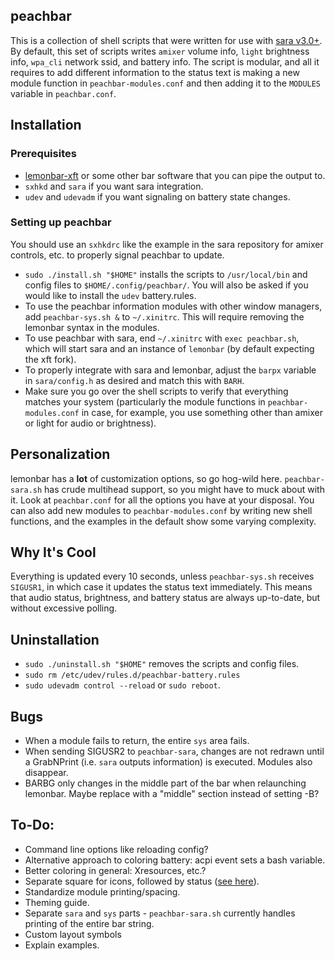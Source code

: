 peachbar
-----
This is a collection of shell scripts that were written for use with [sara v3.0+](https://github.com/gitluin/sara). By default, this set of scripts writes `amixer` volume info, `light` brightness info, `wpa_cli` network ssid, and battery info. The script is modular, and all it requires to add different information to the status text is making a new module function in `peachbar-modules.conf` and then adding it to the `MODULES` variable in `peachbar.conf`.

## Installation
### Prerequisites
* [lemonbar-xft](https://github.com/krypt-n/bar) or some other bar software that you can pipe the output to.
* `sxhkd` and `sara` if you want sara integration.
* `udev` and `udevadm` if you want signaling on battery state changes.

### Setting up peachbar
You should use an `sxhkdrc` like the example in the sara repository for amixer controls, etc. to properly signal peachbar to update.
* `sudo ./install.sh "$HOME"` installs the scripts to `/usr/local/bin` and config files to `$HOME/.config/peachbar/`. You will also be asked if you would like to install the `udev` battery.rules.
* To use the peachbar information modules with other window managers, add `peachbar-sys.sh &` to `~/.xinitrc`. This will require removing the lemonbar syntax in the modules.
* To use peachbar with sara, end `~/.xinitrc` with `exec peachbar.sh`, which will start sara and an instance of `lemonbar` (by default expecting the xft fork).
* To properly integrate with sara and lemonbar, adjust the `barpx` variable in `sara/config.h` as desired and match this with `BARH`.
* Make sure you go over the shell scripts to verify that everything matches your system (particularly the module functions in `peachbar-modules.conf` in case, for example, you use something other than amixer or light for audio or brightness).

## Personalization
lemonbar has a **lot** of customization options, so go hog-wild here. `peachbar-sara.sh` has crude multihead support, so you might have to muck about with it. Look at `peachbar.conf` for all the options you have at your disposal. You can also add new modules to `peachbar-modules.conf` by writing new shell functions, and the examples in the default show some varying complexity.

## Why It's Cool
Everything is updated every 10 seconds, unless `peachbar-sys.sh` receives `SIGUSR1`, in which case it updates the status text immediately. This means that audio status, brightness, and battery status are always up-to-date, but without excessive polling.

## Uninstallation
* `sudo ./uninstall.sh "$HOME"` removes the scripts and config files.
* `sudo rm /etc/udev/rules.d/peachbar-battery.rules`
* `sudo udevadm control --reload` or `sudo reboot`.

## Bugs
* When a module fails to return, the entire `sys` area fails.
* When sending SIGUSR2 to `peachbar-sara`, changes are not redrawn until a GrabNPrint (i.e. `sara` outputs information) is executed. Modules also disappear.
* BARBG only changes in the middle part of the bar when relaunching lemonbar. Maybe replace with a "middle" section instead of setting -B?

## To-Do:
* Command line options like reloading config?
* Alternative approach to coloring battery: acpi event sets a bash variable.
* Better coloring in general: Xresources, etc.?
* Separate square for icons, followed by status ([see here](https://i.redd.it/wzba8omwrdi51.png)).
* Standardize module printing/spacing.
* Theming guide.
* Separate `sara` and `sys` parts - `peachbar-sara.sh` currently handles printing of the entire bar string.
* Custom layout symbols
* Explain examples.
